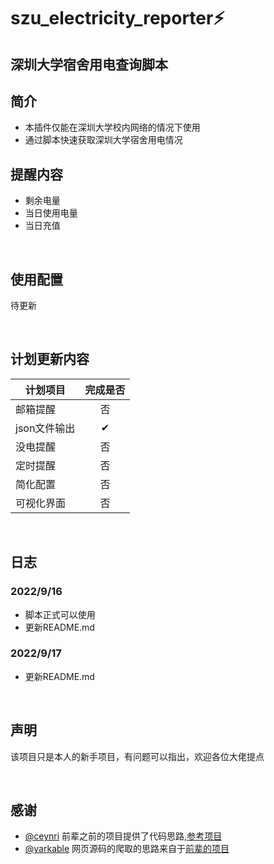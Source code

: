 # **szu_electricity_reporter**⚡ 
## 深圳大学宿舍用电查询脚本

## 简介
- 本插件仅能在深圳大学校内网络的情况下使用
- 通过脚本快速获取深圳大学宿舍用电情况

## 提醒内容
- 剩余电量
- 当日使用电量
- 当日充值

<br/>

## 使用配置

待更新

<br/>

## 计划更新内容
| 计划项目     | 完成是否 |
|----------|:----:|
| 邮箱提醒     |  否   |
| json文件输出 |  ✔   |
| 没电提醒     |  否   |
| 定时提醒     |  否   |
| 简化配置     |  否   |
| 可视化界面    |  否   |

<br/>

## 日志
### 2022/9/16 
- 脚本正式可以使用
- 更新README.md

### 2022/9/17
- 更新README.md

<br/>

## 声明
该项目只是本人的新手项目，有问题可以指出，欢迎各位大佬提点

<br/>

## 感谢
- [@ceynri](https://github.com/ceynri) 前辈之前的项目提供了代码思路,[参考项目](https://github.com/ceynri/szu-electricity-reporter) 
- [@yarkable](https://github.com/yarkable) 网页源码的爬取的思路来自于[前辈的项目](https://github.com/yarkable/szu-newsboard-spider)
